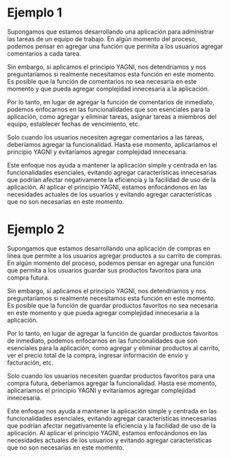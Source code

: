 # Ejemplo 1
Supongamos que estamos desarrollando una aplicación para administrar las tareas de un equipo de trabajo. En algún momento del proceso, podemos pensar en agregar una función que permita a los usuarios agregar comentarios a cada tarea.

Sin embargo, si aplicamos el principio YAGNI, nos detendríamos y nos preguntaríamos si realmente necesitamos esta función en este momento. Es posible que la función de comentarios no sea necesaria en este momento y que pueda agregar complejidad innecesaria a la aplicación.

Por lo tanto, en lugar de agregar la función de comentarios de inmediato, podemos enfocarnos en las funcionalidades que son esenciales para la aplicación, como agregar y eliminar tareas, asignar tareas a miembros del equipo, establecer fechas de vencimiento, etc.

Solo cuando los usuarios necesiten agregar comentarios a las tareas, deberíamos agregar la funcionalidad. Hasta ese momento, aplicaríamos el principio YAGNI y evitaríamos agregar complejidad innecesaria.

Este enfoque nos ayuda a mantener la aplicación simple y centrada en las funcionalidades esenciales, evitando agregar características innecesarias que podrían afectar negativamente la eficiencia y la facilidad de uso de la aplicación. Al aplicar el principio YAGNI, estamos enfocándonos en las necesidades actuales de los usuarios y evitando agregar características que no son necesarias en este momento.

# Ejemplo 2

Supongamos que estamos desarrollando una aplicación de compras en línea que permite a los usuarios agregar productos a su carrito de compras. En algún momento del proceso, podemos pensar en agregar una función que permita a los usuarios guardar sus productos favoritos para una compra futura.

Sin embargo, si aplicamos el principio YAGNI, nos detendríamos y nos preguntaríamos si realmente necesitamos esta función en este momento. Es posible que la función de guardar productos favoritos no sea necesaria en este momento y que pueda agregar complejidad innecesaria a la aplicación.

Por lo tanto, en lugar de agregar la función de guardar productos favoritos de inmediato, podemos enfocarnos en las funcionalidades que son esenciales para la aplicación, como agregar y eliminar productos al carrito, ver el precio total de la compra, ingresar información de envío y facturación, etc.

Solo cuando los usuarios necesiten guardar productos favoritos para una compra futura, deberíamos agregar la funcionalidad. Hasta ese momento, aplicaríamos el principio YAGNI y evitaríamos agregar complejidad innecesaria.

Este enfoque nos ayuda a mantener la aplicación simple y centrada en las funcionalidades esenciales, evitando agregar características innecesarias que podrían afectar negativamente la eficiencia y la facilidad de uso de la aplicación. Al aplicar el principio YAGNI, estamos enfocándonos en las necesidades actuales de los usuarios y evitando agregar características que no son necesarias en este momento.